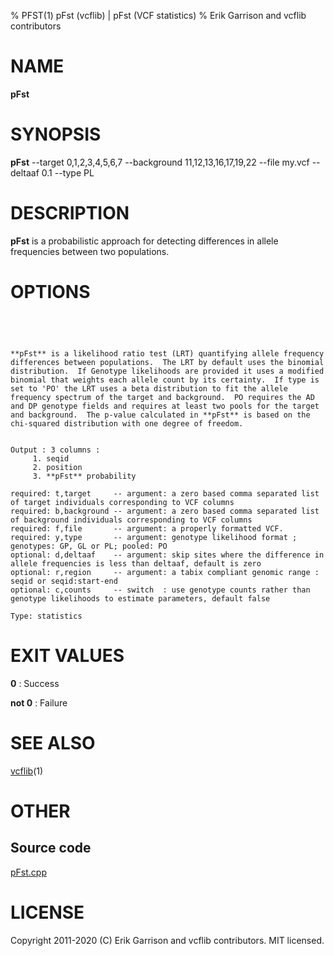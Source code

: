 % PFST(1) pFst (vcflib) | pFst (VCF statistics)
% Erik Garrison and vcflib contributors

# NAME

**pFst**

# SYNOPSIS

**pFst** --target 0,1,2,3,4,5,6,7 --background 11,12,13,16,17,19,22 --file my.vcf --deltaaf 0.1 --type PL

# DESCRIPTION

**pFst** is a probabilistic approach for detecting differences in allele frequencies between two populations.



# OPTIONS

```




**pFst** is a likelihood ratio test (LRT) quantifying allele frequency
differences between populations.  The LRT by default uses the binomial
distribution.  If Genotype likelihoods are provided it uses a modified
binomial that weights each allele count by its certainty.  If type is
set to 'PO' the LRT uses a beta distribution to fit the allele
frequency spectrum of the target and background.  PO requires the AD
and DP genotype fields and requires at least two pools for the target
and background.  The p-value calculated in **pFst** is based on the
chi-squared distribution with one degree of freedom.


Output : 3 columns :     
     1. seqid            
     2. position         
     3. **pFst** probability 

required: t,target     -- argument: a zero based comma separated list of target individuals corresponding to VCF columns       
required: b,background -- argument: a zero based comma separated list of background individuals corresponding to VCF columns   
required: f,file       -- argument: a properly formatted VCF.                                                                  
required: y,type       -- argument: genotype likelihood format ; genotypes: GP, GL or PL; pooled: PO                           
optional: d,deltaaf    -- argument: skip sites where the difference in allele frequencies is less than deltaaf, default is zero
optional: r,region     -- argument: a tabix compliant genomic range : seqid or seqid:start-end                                 
optional: c,counts     -- switch  : use genotype counts rather than genotype likelihoods to estimate parameters, default false 

Type: statistics

```





# EXIT VALUES

**0**
: Success

**not 0**
: Failure

# SEE ALSO



[vcflib](./vcflib.md)(1)



# OTHER

## Source code

[pFst.cpp](https://github.com/vcflib/vcflib/blob/master/src/pFst.cpp)

# LICENSE

Copyright 2011-2020 (C) Erik Garrison and vcflib contributors. MIT licensed.

<!--
  Created with ./scripts/bin2md.rb scripts/bin2md-template.erb
-->

